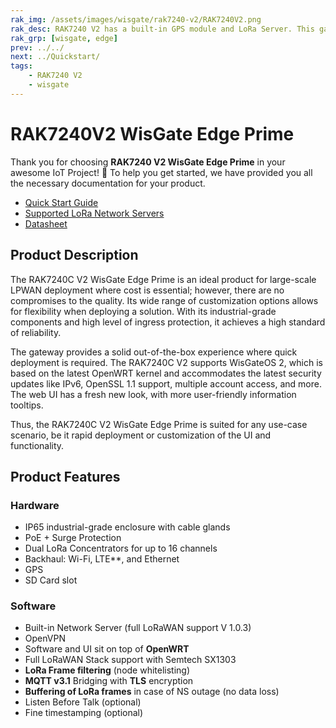 ```yaml
---
rak_img: /assets/images/wisgate/rak7240-v2/RAK7240V2.png
rak_desc: RAK7240 V2 has a built-in GPS module and LoRa Server. This gateway supports multiple backhaul connectivity options such as WiFi, LTE, and Ethernet with an available SD card slot to back up the gathered data. The enclosure is IP rated, dustproof and waterproof, and with a built-in surge protection.
rak_grp: [wisgate, edge]
prev: ../../
next: ../Quickstart/
tags:
    - RAK7240 V2
    - wisgate
---
```


# RAK7240V2 WisGate Edge Prime


Thank you for choosing **RAK7240 V2 WisGate Edge Prime** in your awesome IoT Project! 🎉 To help you get started, we have provided you all the necessary documentation for your product.

* [Quick Start Guide](../Quickstart/)
* [Supported LoRa Network Servers](../Supported-LoRa-Network-Servers/)
* [Datasheet](../Datasheet/)

## Product Description

The RAK7240C V2 WisGate Edge Prime is an ideal product for large-scale LPWAN deployment where cost is essential; however, there are no compromises to the quality. Its wide range of customization options allows for flexibility when deploying a solution. With its industrial-grade components and high level of ingress protection, it achieves a high standard of reliability.

The gateway provides a solid out-of-the-box experience where quick deployment is required. The RAK7240C V2 supports WisGateOS 2, which is based on the latest OpenWRT kernel and accommodates the latest security updates like IPv6, OpenSSL 1.1 support, multiple account access, and more. The web UI has a fresh new look, with more user-friendly information tooltips.

Thus, the RAK7240C V2 WisGate Edge Prime is suited for any use-case scenario, be it rapid deployment or customization of the UI and functionality.


## Product Features

### Hardware

- IP65 industrial-grade enclosure with cable glands
- PoE + Surge Protection
- Dual LoRa Concentrators for up to 16 channels
- Backhaul: Wi-Fi, LTE**, and Ethernet
- GPS
- SD Card slot

### Software

- Built-in Network Server (full LoRaWAN support V 1.0.3)
- OpenVPN
- Software and UI sit on top of **OpenWRT**
- Full LoRaWAN Stack support with Semtech SX1303
- **LoRa Frame filtering** (node whitelisting)
- **MQTT v3.1** Bridging with **TLS** encryption
- **Buffering of LoRa frames** in case of NS outage (no data loss)
- Listen Before Talk (optional)
- Fine timestamping (optional)


